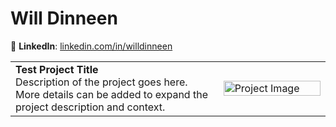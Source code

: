 # Will Dinneen
🔗 **LinkedIn**: [linkedin.com/in/willdinneen](https://www.linkedin.com/in/willdinneen)  

<table style="border-collapse: collapse; width: 100%;">
  <tr>
    <td style="border: none; width: 66%;">
      <strong>Test Project Title</strong><br>
      Description of the project goes here. More details can be added to expand the project description and context.
    </td>
    <td style="border: none; width: 34%;">
      <img src="https://encrypted-tbn0.gstatic.com/images?q=tbn:ANd9GcTbClDdsvZr5a3mCkg8X-93AkK_CGK6F1biNa1LyK6GaBir5YC-xPgO50AueCd2gR07rXI&usqp=CAU" alt="Project Image" style="width:100%;"/>
    </td>
  </tr>
</table>

